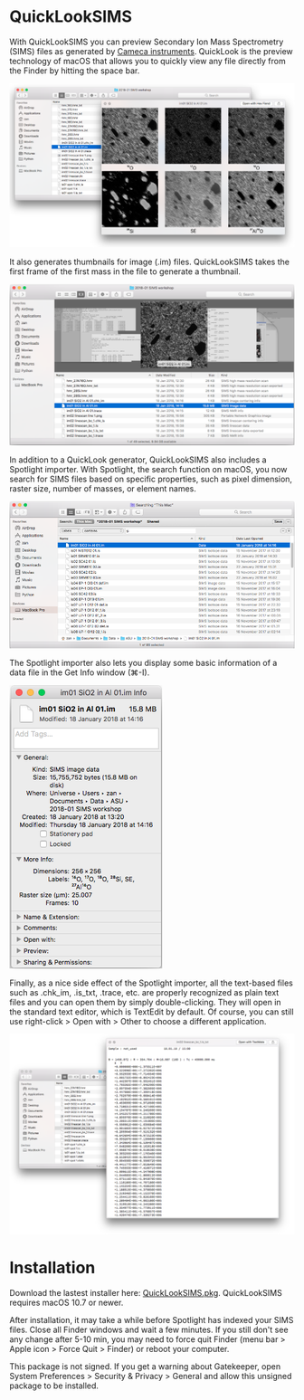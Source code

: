 QuickLookSIMS
=============

With QuickLookSIMS you can preview Secondary Ion Mass Spectrometry (SIMS) files as generated by [Cameca instruments](http://www.cameca.com). QuickLook is the preview technology of macOS that allows you to quickly view any file directly from the Finder by hitting the space bar.

![image preview screenshot](doc/preview_image.png "Image preview")

It also generates thumbnails for image (.im) files. QuickLookSIMS takes the first frame of the first mass in the file to generate a thumbnail.

![cover flow screenshot](doc/finder_coverflow.png "Cover flow preview")

In addition to a QuickLook generator, QuickLookSIMS also includes a Spotlight importer. With Spotlight, the search function on macOS, you now search for SIMS files based on specific properties, such as pixel dimension, raster size, number of masses, or element names.

![finder search screenshot](doc/finder_search.png "Finder search")

The Spotlight importer also lets you display some basic information of a data file in the Get Info window (&#8984;-I).

![get info screenshot](doc/finder_getinfo.png "Get info window")

Finally, as a nice side effect of the Spotlight importer, all the text-based files such as .chk\_im, .is\_txt, .trace, etc. are properly recognized as plain text files and you can open them by simply double-clicking. They will open in the standard text editor, which is TextEdit by default. Of course, you can still use right-click > Open with > Other to choose a different application.

![text preview screenshot](doc/preview_text.png "Text preview")

Installation
============

Download the lastest installer here: [QuickLookSIMS.pkg](https://github.com/zanpeeters/QuickLookSIMS/blob/master/dist/QuickLookSIMS.pkg). QuickLookSIMS requires macOS 10.7 or newer.

After installation, it may take a while before Spotlight has indexed your SIMS files. Close all Finder windows and wait a few minutes. If you still don't see any change after 5-10 min, you may need to force quit Finder (menu bar > Apple icon > Force Quit > Finder) or reboot your computer.

This package is not signed. If you get a warning about Gatekeeper, open System Preferences > Security & Privacy > General and allow this unsigned package to be installed.
